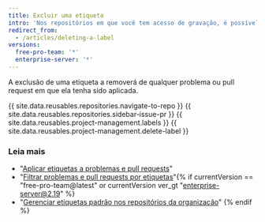 ```yaml
---
title: Excluir uma etiqueta
intro: 'Nos repositórios em que você tem acesso de gravação, é possível excluir um rótulo se você já não precisa mais classificar problemas ou pull requests.'
redirect_from:
  - /articles/deleting-a-label
versions:
  free-pro-team: '*'
  enterprise-server: '*'
---
```


A exclusão de uma etiqueta a removerá de qualquer problema ou pull request em que ela tenha sido aplicada.

{{ site.data.reusables.repositories.navigate-to-repo }}
{{ site.data.reusables.repositories.sidebar-issue-pr }}
{{ site.data.reusables.project-management.labels }}
{{ site.data.reusables.project-management.delete-label }}

### Leia mais

- "[Aplicar etiquetas a problemas e pull requests](/articles/applying-labels-to-issues-and-pull-requests)"
- "[Filtrar problemas e pull requests por etiquetas](/articles/filtering-issues-and-pull-requests-by-labels)"{% if currentVersion == "free-pro-team@latest" or currentVersion ver_gt "enterprise-server@2.19" %}
- "[Gerenciar etiquetas padrão nos repositórios da organização](/articles/managing-default-labels-for-repositories-in-your-organization)"
{% endif %}
